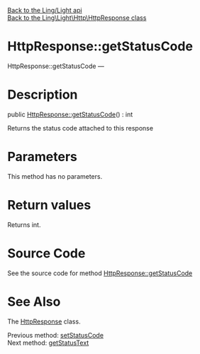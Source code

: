 [Back to the Ling/Light api](https://github.com/lingtalfi/Light/blob/master/doc/api/Ling/Light.md)<br>
[Back to the Ling\Light\Http\HttpResponse class](https://github.com/lingtalfi/Light/blob/master/doc/api/Ling/Light/Http/HttpResponse.md)


HttpResponse::getStatusCode
================



HttpResponse::getStatusCode — 




Description
================


public [HttpResponse::getStatusCode](https://github.com/lingtalfi/Light/blob/master/doc/api/Ling/Light/Http/HttpResponse/getStatusCode.md)() : int




Returns the status code attached to this response




Parameters
================

This method has no parameters.


Return values
================

Returns int.








Source Code
===========
See the source code for method [HttpResponse::getStatusCode](https://github.com/lingtalfi/Light/blob/master/Http/HttpResponse.php#L256-L259)


See Also
================

The [HttpResponse](https://github.com/lingtalfi/Light/blob/master/doc/api/Ling/Light/Http/HttpResponse.md) class.

Previous method: [setStatusCode](https://github.com/lingtalfi/Light/blob/master/doc/api/Ling/Light/Http/HttpResponse/setStatusCode.md)<br>Next method: [getStatusText](https://github.com/lingtalfi/Light/blob/master/doc/api/Ling/Light/Http/HttpResponse/getStatusText.md)<br>

